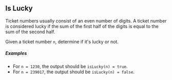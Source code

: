Is Lucky
-----

Ticket numbers usually consist of an even number of digits. A ticket number is considered lucky if the sum of the first half of the digits is equal to the sum of the second half.

Given a ticket number `n`, determine if it's lucky or not.

##### Examples

* For `n = 1230`, the output should be `isLucky(n) = true`.
* For `n = 239017`, the output should be `isLucky(n) = false`.
